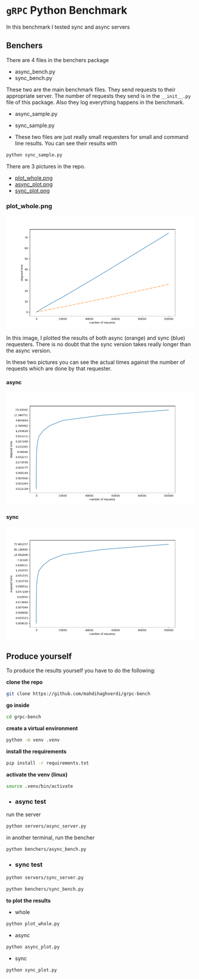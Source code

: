 # `gRPC` Python Benchmark

In this benchmark I tested sync and async servers

## Benchers
There are 4 files in the benchers package
- async_bench.py
- sync_bench.py

These two are the main benchmark files. They send requests to their appropriate server.
The number of requests they send is in the `__init__.py` file of this package.
Also they log everything happens in the benchmark.

- async_sample.py
- sync_sample.py

- These two files are just really small requesters for small and command line results.
You can see their results with 
```bash
python sync_sample.py
```

There are 3 pictures in the repo.
- [plot_whole.png](https://github.com/mahdihaghverdi/grpc-bench/blob/main/whole_stats.png)
- [async_plot.png](https://github.com/mahdihaghverdi/grpc-bench/blob/main/async_stats.png)
- [sync_plot.png](https://github.com/mahdihaghverdi/grpc-bench/blob/main/sync_stats.png)

### plot_whole.png
![](https://github.com/mahdihaghverdi/grpc-bench/blob/main/whole_stats.png)

In this image, I plotted the results of both async (orange) and sync (blue) requesters.
There is no doubt that the sync version takes really longer than the async version.

In these two pictures you can see the actual times against the number of requests which are done by that requester.
#### async
![](https://github.com/mahdihaghverdi/grpc-bench/blob/main/async_stats.png)

#### sync 
![](https://github.com/mahdihaghverdi/grpc-bench/blob/main/sync_stats.png)


## Produce yourself
To produce the results yourself you have to do the following:

**clone the repo**
```bash
git clone https://github.com/mahdihaghverdi/grpc-bench
```

**go inside**
```bash
cd grpc-bench
```

**create a virtual environment**
```bash
python -m venv .venv
```

**install the requirements**
```bash
pip install -r requirements.txt
```

**activate the venv (linux)**
```bash
source .venv/bin/activate
```

- ### async test

run the server
```bash
python servers/async_server.py
```
in another terminal, run the bencher
```bash
python benchers/async_bench.py
```

- ### sync test
```bash
python servers/sync_server.py
```
```bash
python benchers/sync_bench.py
```

**to plot the results**
- whole
```bash
python plot_whole.py
```
- async
```bash
python async_plot.py
```
- sync
```bash
python sync_plot.py
```


